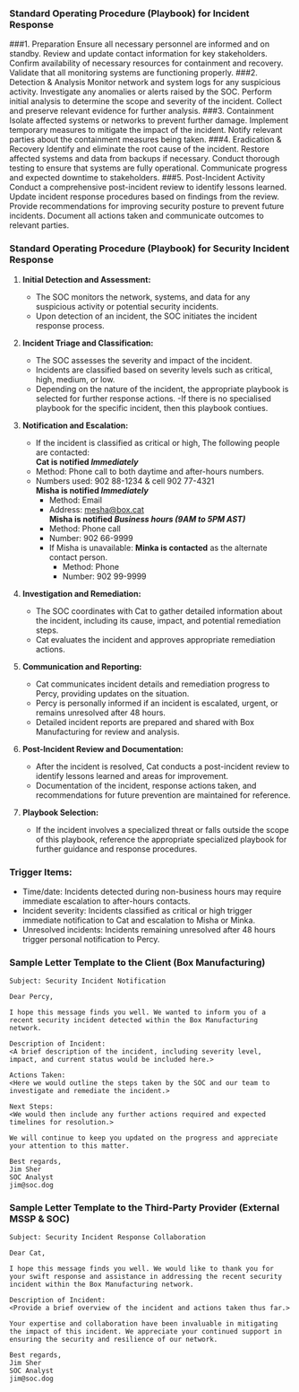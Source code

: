 ### Standard Operating Procedure (Playbook) for Incident Response

###1. Preparation
Ensure all necessary personnel are informed and on standby.
Review and update contact information for key stakeholders.
Confirm availability of necessary resources for containment and recovery.
Validate that all monitoring systems are functioning properly.
###2. Detection & Analysis
Monitor network and system logs for any suspicious activity.
Investigate any anomalies or alerts raised by the SOC.
Perform initial analysis to determine the scope and severity of the incident.
Collect and preserve relevant evidence for further analysis.
###3. Containment
Isolate affected systems or networks to prevent further damage.
Implement temporary measures to mitigate the impact of the incident.
Notify relevant parties about the containment measures being taken.
###4. Eradication & Recovery
Identify and eliminate the root cause of the incident.
Restore affected systems and data from backups if necessary.
Conduct thorough testing to ensure that systems are fully operational.
Communicate progress and expected downtime to stakeholders.
###5. Post-Incident Activity
Conduct a comprehensive post-incident review to identify lessons learned.
Update incident response procedures based on findings from the review.
Provide recommendations for improving security posture to prevent future incidents.
Document all actions taken and communicate outcomes to relevant parties.























### Standard Operating Procedure (Playbook) for Security Incident Response

1. **Initial Detection and Assessment:**
   - The SOC monitors the network, systems, and data for any suspicious activity or potential security incidents.
   - Upon detection of an incident, the SOC initiates the incident response process.

2. **Incident Triage and Classification:**
   - The SOC assesses the severity and impact of the incident.
   - Incidents are classified based on severity levels such as critical, high, medium, or low.
   - Depending on the nature of the incident, the appropriate playbook is selected for further response actions.
      -If there is no specialised playbook for the specific incident, then this playbook contiues.

3. **Notification and Escalation:**
   - If the incident is classified as critical or high, The following people are contacted:  
     **Cat is notified _Immediately_**
    - Method: Phone call to both daytime and after-hours numbers.
    - Numbers used: 902 88-1234 & cell 902 77-4321  
    **Misha is notified _Immediately_**
      - Method: Email
      - Address: mesha@box.cat  
    **Misha is notified _Business hours (9AM to 5PM AST)_**
      - Method: Phone call
      - Number: 902 66-9999
       - If Misha is unavailable:
         **Minka is contacted** as the alternate contact person.
         - Method: Phone
         - Number: 902 99-9999

4. **Investigation and Remediation:**
   - The SOC coordinates with Cat to gather detailed information about the incident, including its cause, impact, and potential remediation steps.
   - Cat evaluates the incident and approves appropriate remediation actions.

5. **Communication and Reporting:**
   - Cat communicates incident details and remediation progress to Percy, providing updates on the situation.
   - Percy is personally informed if an incident is escalated, urgent, or remains unresolved after 48 hours.
   - Detailed incident reports are prepared and shared with Box Manufacturing for review and analysis.

6. **Post-Incident Review and Documentation:**
   - After the incident is resolved, Cat conducts a post-incident review to identify lessons learned and areas for improvement.
   - Documentation of the incident, response actions taken, and recommendations for future prevention are maintained for reference.
  
7. **Playbook Selection:**
   - If the incident involves a specialized threat or falls outside the scope of this playbook, reference the appropriate specialized playbook for further guidance and response procedures.
     
  
### Trigger Items:
- Time/date: Incidents detected during non-business hours may require immediate escalation to after-hours contacts.
- Incident severity: Incidents classified as critical or high trigger immediate notification to Cat and escalation to Misha or Minka.
- Unresolved incidents: Incidents remaining unresolved after 48 hours trigger personal notification to Percy.


### Sample Letter Template to the Client (Box Manufacturing)

```
Subject: Security Incident Notification

Dear Percy,

I hope this message finds you well. We wanted to inform you of a recent security incident detected within the Box Manufacturing network.

Description of Incident:
<A brief description of the incident, including severity level, impact, and current status would be included here.>

Actions Taken:
<Here we would outline the steps taken by the SOC and our team to investigate and remediate the incident.>

Next Steps:
<We would then include any further actions required and expected timelines for resolution.>

We will continue to keep you updated on the progress and appreciate your attention to this matter.

Best regards,
Jim Sher
SOC Analyst
jim@soc.dog
```

### Sample Letter Template to the Third-Party Provider (External MSSP & SOC)

```
Subject: Security Incident Response Collaboration

Dear Cat,

I hope this message finds you well. We would like to thank you for your swift response and assistance in addressing the recent security incident within the Box Manufacturing network.

Description of Incident:
<Provide a brief overview of the incident and actions taken thus far.>

Your expertise and collaboration have been invaluable in mitigating the impact of this incident. We appreciate your continued support in ensuring the security and resilience of our network.

Best regards,
Jim Sher
SOC Analyst
jim@soc.dog
```
